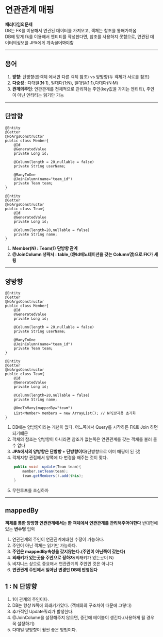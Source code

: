 # 연관관계 매핑
**패러다임의문제**<br>
DB는 FK를 이용해서 연관된 데이터를 가져오고, 객체는 참조를 통해가져옴<br>
DB에 맞게 fk를 이용해서 엔티티를 작성한다면, 참조를 사용하지 못함으로, 연관된 데이터의정보를 JPA에게 계속물어봐야함<br>
***
## 용어
1. **방향**: 단방향(한객체 에서만 다른 객체 참조) vs 양방향(두 객체가 서로를 참조)
2. **다중성** : 다대일(N:1), 일대다(1:N), 일대일(1:1),다대다(N:M)
3. **관계의주인**: 연관관계를 전체적으로 관리하는 주인(key값을 가지는 엔티티), 주인이 아닌 엔티티는 읽기만 가능 
***

## 단방향
```
@Entity
@Getter
@NoArgsConstructor
public class Member{
    @Id
    @GeneratedValue
    private Long id;

    @Column(length = 20,nullable = false)
    private String userName;

    @ManyToOne
    @JoinColumn(name="team_id")
    private Team team;
}

@Entity
@Getter
@NoArgsConstructor
public class Team{
    @Id
    @GeneratedValue
    private Long id;

    @Column(length=20,nullable = false)
    private String name;
}
```
1. **Member(N) : Team(1) 단방향 관계**<br>
2. **@JoinColumn 생략시 : table_(@Id에노테이션을 갖는 Column명)으로 FK가 세팅**

***
## 양방향
```
@Entity
@Getter
@NoArgsConstructor
public class Member{
    @Id
    @GeneratedValue
    private Long id;

    @Column(length = 20,nullable = false)
    private String userName;

    @ManyToOne
    @JoinColumn(name="team_id")
    private Team team;
}

@Entity
@Getter
@NoArgsConstructor
public class Team{
    @Id
    @GeneratedValue
    private Long id;

    @Column(length=20,nullable = false)
    private String name;

    @OneToMany(mappedBy="team")
    List<Member> members = new ArrayList(); // NPE방지용 초기화 
}
```
1. DB에는 양방향이라는 개념이 없다. 어느쪽에서 Query를 시작하든 FK로 Join 하면 되기떄문<br>
2. 객체의 참조는 양방향이 아니라면 참조가 없는쪽은 연관관계를 갖는 객체를 불러 올 수 없다<br>
3. **JPA에서의 양방향은 단방향 + 단방향이다**(단방향으로 이미 매핑이 된 것)
4. 객체지향 관점에서 양쪽에 다 변경을 해주는 것이 맞다.
```java
    public void  update(Team team){
        member.setTeam(team);
        team.getMembers().add(this);
    }
```
5. 무한루프를 조심하자

***
## mappedBy
**객체를 통한 양방향 연관관계에서는 한 객체에서 연관관계를 관리해주어야한다**
반대편에 있는 **변수명** 입력

1. 연관관계의 주인이 연관관계에대한 수정이 가능하다.
2. 주인이 아닌 객체는 읽기만 가능하다.
3. **주인은 mappedBy속성을 갖지않는다.(주인이 아닌쪽이 갖는다)**
4. **외래키가 있는곳을 주인으로 정하자**(외래키가 있는곳이 N)
5. 비지니스 상으로 중요해서 연관관계의 주인인 것은 아니다
6. **연관관계 주인에서 일어난 변경만 DB에 반영된다**

## 1 : N 단방향
1. 1이 관계의 주인이다.
2. DB는 항상 N쪽에 외래키가있다. (객체와의 구조차이 때문에 그렇다)
3. 추가적인 Update쿼리가 발생한다.
4. @JoinColumn을 설정해주지 않으면, 중간에 테이블이 생긴다.(사용하게 될 경우 꼭 설정하기)
5. 다대일 양방향이 훨씬 좋은 방법이다.